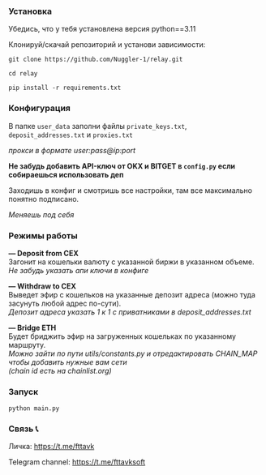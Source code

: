 ### Установка

Убедись, что у тебя установлена версия python==3.11

Клонируй/скачай репозиторий и установи зависимости:

`git clone https://github.com/Nuggler-1/relay.git`

`cd relay`

`pip install -r requirements.txt`

### Конфигурация

В папке `user_data` заполни файлы `private_keys.txt`, `deposit_addresses.txt` и `proxies.txt` 

*прокси в формате user:pass@ip:port*

**Не забудь добавить API-ключ от OKX и BITGET в `config.py` если собираешься использовать деп**

Заходишь в конфиг и смотришь все настройки, там все максимально понятно подписано.

*Меняешь под себя* 

### Режимы работы

**— Deposit from CEX** <br>
Загонит на кошельки валюту с указанной биржи в указанном объеме.<br>
*Не забудь указать апи ключи в конфиге*

**— Withdraw to CEX** <br>
Выведет эфир с кошельков на указанные депозит адреса (можно туда засунуть любой адрес по-сути).<br>
*Депозит адреса указать 1 к 1 с приватниками в deposit_addresses.txt*

**— Bridge ETH** <br>
Будет бриджить эфир на загруженных кошельках по указанному маршруту.<br>
*Можно зайти по пути utils/constants.py и отредактировать CHAIN_MAP чтобы добавить нужные вам сети <br>(chain id есть на chainlist.org)*

### Запуск

`python main.py`

### Связь 📞

Личка: https://t.me/fttavk

Telegram channel: https://t.me/fttavksoft